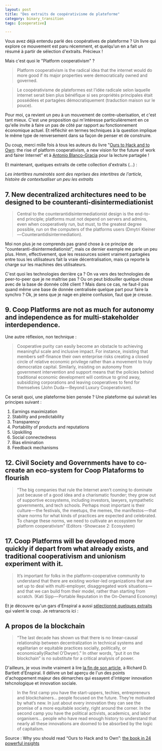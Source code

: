 ```yaml
---
layout: post
title: "Des extraits de coopérativisme de plateforme"
category: binary_transition
tags: [cooperative]

---
```


Vous avez déjà entendu parlé des coopératives de plateforme ? Un livre qui explore ce mouvement est paru récemment, et quelqu'un en a fait un résumé à partir de sélection d'extraits. Précieux !

<!--more-->

Mais c'est quoi le "Platform cooperativism" ?

> Platform cooperativism is the radical idea that the internet would do more good if its major properties were democratically owned and governed.

> Le coopérativisme de plateformes est l'idée radicale selon laquelle internet serait bien plus bénéfique si ses propriétés principales était possédées et partagées démocratiquement (traduction maison sur le pouce).

Pour moi, ça revient un peu à un mouvement de contre-uberisation, et c'est tant mieux. C'est une proposition qui m'intéresse particulièrement en ce qu'elle invite à faire un pas de côté par rapport au fonctionnement économique actuel. Et réfléchir en termes techniques à la question implique le même type de renversement dans sa façon de penser et de construire.

Du coup, merci mille fois à tous les auteurs du livre "[Ours to Hack and to Own](http://www.orbooks.com/catalog/ours-to-hack-and-to-own/): the rise of platform cooperativism, a new vision for the future of work and fairer Internet” et à [Antonio Blanco-Gracia](https://medium.com/@decmanagement) pour la lecture partagée !

Et maintenant, quelques extraits de cette collection d'extraits (...) :

*Les intertitres numérotés sont des reprises des intertitres de l'article, histoire de contextualiser un peu les extraits*

## 7. New decentralized architectures need to be designed to be counteranti-disintermediationist

> Central to the counterantidisintermediationist design is the end-to-end principle; platforms must not depend on servers and admins, even when cooperatively run, but must, to the greatest degree possible, run on the computers of the platforms users (Dmytri Kleiner — Counterantidisintermediation).

Moi non plus je ne comprends pas grand chose à ce principe de "counteranti-disintermediationist", mais ce dernier exemple me parle un peu plus. Hmm, effectivement, que les ressources soient vraiment partagées entre tous les utilisateurs fait la vraie décentralisation, mais ça reporte la charge sur les machines des utilisateurs.

C'est quoi les technologies derrière ça ? On va vers des technologies de peer-to-peer que je ne maîtrise pas ? Ou on peut bidouiller quelque chose avec de la base de donnée côté client ? Mais dans ce cas, ne faut-il pas quand même une base de donnée centralisée quelque part pour faire la synchro ? Ok, je sens que je nage en pleine confusion, faut que je creuse.


## 9. Coop Platforms are not as much for autonomy and independence as for multi-stakeholder interdependence.

Une autre réflexion, non technique :

> Cooperative purity can easily become an obstacle to achieving meaningful scale and inclusive impact. For instance, insisting that members self-finance their own enterprise risks creating a closed circle of relative economic privilege rather than a movement to truly democratize capital. Similarly, insisting on autonomy from government intervention and support means that the policies behind traditional economic development will continue to grind away, subsidizing corporations and leaving cooperatives to fend for themselves (John Duda — Beyond Luxury Cooperativism).

Ce serait quoi, une plateforme bien pensée ? Une plateforme qui suivrait les principes suivant :
1. Earnings maximization
2. Stability and predictability
3. Transparency
4. Portability of products and reputations
5. Upskilling
6. Social connectedness
7. Bias elimination
8. Feedback mechanisms

## 12. Civil Society and Governments have to co-create an eco-system for Coop Plataforms to flourish

> “The big companies that rule the Internet aren’t coming to dominate just because of a good idea and a charismatic founder; they grow out of supportive ecosystems, including investors, lawyers, sympathetic governments, and tech schools. Perhaps most important is their culture — the festivals, the meetups, the memes, the manifestos — that share norms for what kinds of practices are expected and celebrated. To change these norms, we need to cultivate an ecosystem for platform cooperativism” (Editors -Showcase 2: Ecosystem)

## 17. Coop Platforms will be developed more quickly if depart from what already exists, and traditional cooperativism and unionism experiment with it.

> It’s important for folks in the platform-cooperative community to understand that there are existing worker-led organizations that are set up to deal with multi-employer, disaggregated work situations — and that we can build from their model, rather than starting from scratch. (Kati Sipp — Portable Reputation in the On-Demand Economy)

Et je découvre qu'un gars d'Enspiral a aussi [sélectionné quelques extraits](https://medium.com/enspiral-tales/ours-to-hack-and-to-own-a-review-6707955a4ee3#.kft5ah43q) qui valent le coup. Je retranscris ici :

## A propos de la blockchain

> “The last decade has shown us that there is no linear-causal relationship between decentralization in technical systems and egalitarian or equitable practices socially, politically, or economically(Rachel O’Dwyer).”
In other words, “put it on the blockchain” is no substitute for a critical analysis of power.

D'ailleurs, je vous invite vraiment à lire [la fin de son article](https://medium.com/enspiral-tales/ours-to-hack-and-to-own-a-review-6707955a4ee3#b307), à Richard D. Bartlett d'Enspiral. Il délivre un bel aperçu de l'un des points d'achoppement majeur des démarches qui essayent d'intégrer innovation tehcnologique et innovation sociale.

> In the first camp you have the start-uppers, techies, entrepreneurs and blockchainers… people focused on the future. They’re motivated by what’s new. In just about every innovation they can see the promise of a more equitable society, right around the corner.
In the second camp you have the political activists, academics, and labor organisers… people who have read enough history to understand that nearly all these innovations are doomed to be absorbed by the logic of capitalism.





Source : Why you should read “Ours to Hack and to Own”: [the book in 24 powerful insights][source]

[source]: https://medium.com/@decmanagement/why-you-should-read-ours-to-hack-and-to-own-the-book-in-24-powerful-insights-5f36397aacea#.dw2juojiq
